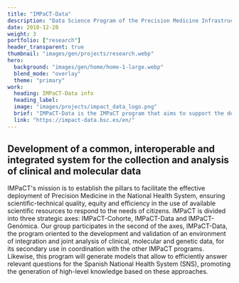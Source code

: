 ```yaml
---
title: "IMPaCT-Data"
description: "Data Science Program of the Precision Medicine Infrastructure associated with Science and Technology"
date: 2018-12-20
weight: 3
portfolio: ["research"]
header_transparent: true
thumbnail: "images/gen/projects/research.webp"
hero:
  background: "images/gen/home/home-1-large.webp"
  blend_mode: "overlay"
  theme: "primary"
work:
  heading: IMPaCT-Data info
  heading_label:
  image: "images/projects/impact_data_logo.png"
  brief: "IMPaCT-Data is the IMPaCT program that aims to support the development of a common, interoperable and integrated system for data collection and analysis clinical and molecular studies, providing for this the knowledge and resources available in the Spanish System of Science and Technology. This development will allow answering research questions from the different information systems and available clinical and molecular information."
  link: "https://impact-data.bsc.es/en/"
---
```


## Development of a common, interoperable and integrated system for the collection and analysis of clinical and molecular data

IMPaCT's mission is to establish the pillars to facilitate the effective deployment of Precision Medicine in the National Health System, ensuring scientific-technical quality, equity and efficiency in the use of available scientific resources to respond to the needs of citizens. IMPaCT is divided into three strategic axes: IMPaCT-Cohorte, IMPaCT-Data and IMPaCT-Genómica. Our group participates in the second of the axes, IMPaCT-Data, the program oriented to the development and validation of an environment of integration and joint analysis of clinical, molecular and genetic data, for its secondary use in coordination with the other IMPaCT programs. Likewise, this program will generate models that allow to efficiently answer relevant questions for the Spanish National Health System (SNS), promoting the generation of high-level knowledge based on these approaches.

